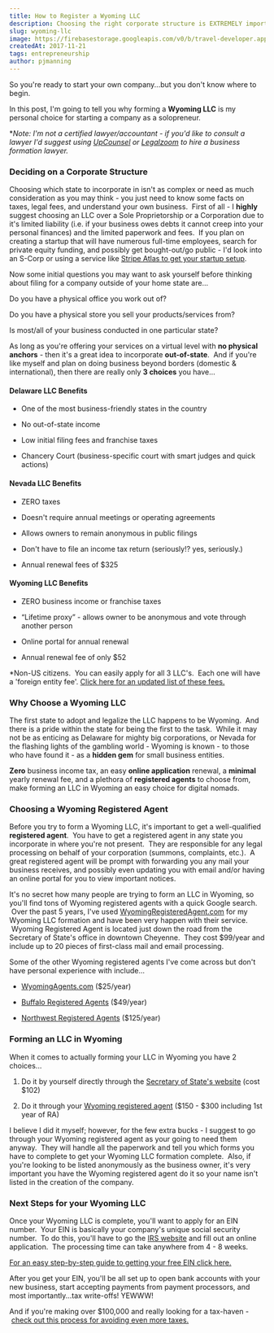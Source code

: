 ```yaml
---
title: How to Register a Wyoming LLC
description: Choosing the right corporate structure is EXTREMELY important. We'll tell you why Wyoming is the best state to incorporate in and how to get it done.
slug: wyoming-llc
image: https://firebasestorage.googleapis.com/v0/b/travel-developer.appspot.com/o/posts%2Fwyoming-llc%2Fwyomingllc2.jpg?alt=media&token=f15ce898-4c06-4c25-9979-4fa6e3b1a873
createdAt: 2017-11-21
tags: entrepreneurship
author: pjmanning
---
```


So you're ready to start your own company...but you don't know where to begin.

In this post, I'm going to tell you why forming a **Wyoming LLC** is my personal choice for starting a company as a solopreneur.

\*_Note: I'm not a certified lawyer/accountant - if you'd like to consult a lawyer I'd suggest using [UpCounsel](https://www.upcounsel.com/business-formation-services) or [Legalzoom](https://www.legalzoom.com/business/business-formation/) to hire a business formation lawyer._

### Deciding on a Corporate Structure

Choosing which state to incorporate in isn't as complex or need as much consideration as you may think - you just need to know some facts on taxes, legal fees, and understand your own business.  First of all - I **highly** suggest choosing an LLC over a Sole Proprietorship or a Corporation due to it's limited liability (i.e. if your business owes debts it cannot creep into your personal finances) and the limited paperwork and fees.  If you plan on creating a startup that will have numerous full-time employees, search for private equity funding, and possibly get bought-out/go public - I'd look into an S-Corp or using a service like [Stripe Atlas to get your startup setup](https://stripe.com/atlas).

Now some initial questions you may want to ask yourself before thinking about filing for a company outside of your home state are...

Do you have a physical office you work out of?

Do you have a physical store you sell your products/services from?

Is most/all of your business conducted in one particular state?

As long as you're offering your services on a virtual level with **no physical anchors** - then it's a great idea to incorporate **out-of-state**.  And if you're like myself and plan on doing business beyond borders (domestic & international), then there are really only **3 choices** you have...

#### Delaware LLC Benefits

-   One of the most business-friendly states in the country

-   No out-of-state income

-   Low initial filing fees and franchise taxes

-   Chancery Court (business-specific court with smart judges and quick actions)

#### Nevada LLC Benefits

-   ZERO taxes

-   Doesn't require annual meetings or operating agreements

-   Allows owners to remain anonymous in public filings

-   Don't have to file an income tax return (seriously!? yes, seriously.)

-   Annual renewal fees of \$325

#### Wyoming LLC Benefits

-   ZERO business income or franchise taxes

-   “Lifetime proxy” - allows owner to be anonymous and vote through another person

-   Online portal for annual renewal

-   Annual renewal fee of only \$52

\*Non-US citizens.  You can easily apply for all 3 LLC's.  Each one will have a 'foreign entity fee'. [Click here for an updated list of these fees.](https://www.llcuniversity.com/foreign-llc-registration-fees-by-state/)

### Why Choose a Wyoming LLC

The first state to adopt and legalize the LLC happens to be Wyoming.  And there is a pride within the state for being the first to the task.  While it may not be as enticing as Delaware for mighty big corporations, or Nevada for the flashing lights of the gambling world - Wyoming is known - to those who have found it - as a **hidden gem** for small business entities.

**Zero** business income tax, an easy **online application** renewal, a **minimal** yearly renewal fee, and a plethora of **registered agents** to choose from, make forming an LLC in Wyoming an easy choice for digital nomads.

### Choosing a Wyoming Registered Agent

Before you try to form a Wyoming LLC, it's important to get a well-qualified **registered agent**.  You have to get a registered agent in any state you incorporate in where you're not present.  They are responsible for any legal processing on behalf of your corporation (summons, complaints, etc.).  A great registered agent will be prompt with forwarding you any mail your business receives, and possibly even updating you with email and/or having an online portal for you to view important notices.

​It's no secret how many people are trying to form an LLC in Wyoming, so you'll find tons of Wyoming registered agents with a quick Google search.  Over the past 5 years, I've used [WyomingRegisteredAgent.com](https://wyomingregisteredagent.com/) for my Wyoming LLC formation and have been very happen with their service.  Wyoming Registered Agent is located just down the road from the Secretary of State's office in downtown Cheyenne.  They cost \$99/year and include up to 20 pieces of first-class mail and email processing.

Some of the other Wyoming registered agents I've come across but don't have personal experience with include...

-   [WyomingAgents.com](https://www.wyomingagents.com/) (\$25/year)

-   [Buffalo Registered Agents](https://www.wyregisteredagent.net/) (\$49/year)

-   [Northwest Registered Agents](https://www.northwestregisteredagent.com/wyoming-registered-agent.html) (\$125/year)

### Forming an LLC in Wyoming

When it comes to actually forming your LLC in Wyoming you have 2 choices...

1. Do it by yourself directly through the [Secretary of State's website](https://wyobiz.wy.gov/Business/RegistrationInstr.aspx) (cost \$102)

2. Do it through your [Wyoming registered agent](https://wyomingregisteredagent.com/) ($150 - $300 including 1st year of RA)

I believe I did it myself; however, for the few extra bucks - I suggest to go through your Wyoming registered agent as your going to need them anyway.  They will handle all the paperwork and tell you which forms you have to complete to get your Wyoming LLC formation complete.  Also, if you're looking to be listed anonymously as the business owner, it's very important you have the Wyoming registered agent do it so your name isn't listed in the creation of the company.

### Next Steps for your Wyoming LLC

Once your Wyoming LLC is complete, you'll want to apply for an EIN number.  Your EIN is basically your company's unique social security number.  To do this, you'll have to go the [IRS website](https://www.irs.gov/) and fill out an online application.  The processing time can take anywhere from 4 - 8 weeks.

[For an easy step-by-step guide to getting your free EIN click here.](https://www.wyomingagents.com/wyoming-ein-number)

After you get your EIN, you'll be all set up to open bank accounts with your new business, start accepting payments from payment processors, and most importantly...tax write-offs! YEWWW!

And if you're making over \$100,000 and really looking for a tax-haven - [check out this process for avoiding even more taxes.](https://www.traveldeveloper.com/digital-nomad-tax/)
